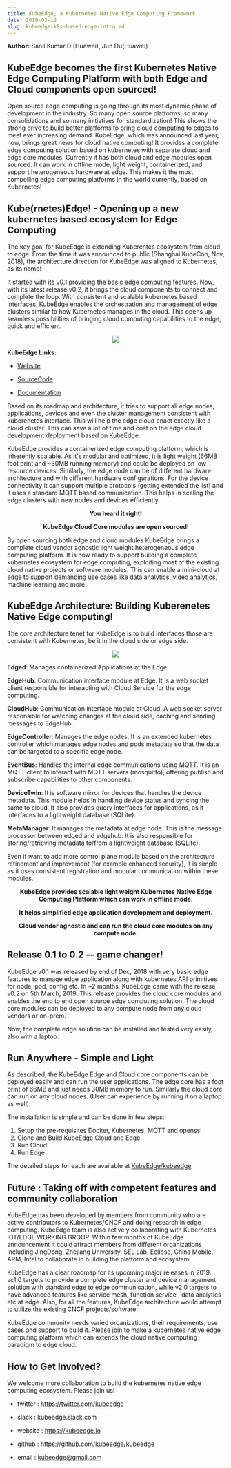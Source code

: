```yaml
---
title: KubeEdge, a Kubernetes Native Edge Computing Framework
date: 2019-03-12
slug: kubeedge-k8s-based-edge-intro.md
---
```


**Author:** Sanil Kumar D (Huawei), Jun Du(Huawei)

## KubeEdge becomes the first Kubernetes Native Edge Computing Platform with both Edge and Cloud components open sourced!

Open source edge computing is going through its most dynamic phase of development in the industry. So many open source platforms, so many consolidations and so many initiatives for standardization! This shows the strong drive to build better platforms to bring cloud computing to edges to meet ever increasing demand. KubeEdge, which was announced last year, now, brings great news for cloud native computing! It provides a complete edge computing solution based on kubernetes with separate cloud and edge core modules. Currently it has both cloud and edge modules open sourced. It can work in offline mode, light weight, containerized, and support heterogeneous hardware at edge. This makes it the most compelling edge computing platforms in the world currently, based on Kubernetes!


## Kube(rnetes)Edge! - Opening up a new kubernetes based ecosystem for Edge Computing

The key goal for KubeEdge is extending Kuberentes ecosystem from cloud to edge. From the time it was announced to public (Shanghai KubeCon, Nov, 2018), the architecture direction for KubeEdge was aligned to Kubernetes, as its name!

It started with its v0.1 providing the basic edge computing features. Now, with its latest release v0.2, it brings the cloud components to connect and complete the loop. With consistent and scalable kubernetes based interfaces, KubeEdge enables the orchestration and management of edge clusters similar to how Kubernetes manages in the cloud. This opens up seamless possibilities of bringing cloud computing capabilities to the edge, quick and efficient.

<p align="center">
<img src="../../../../static/images/blog/2019-03-12-kubeedge-k8s-based-edge-intro/kubeedge-logo.png">
</p>

**KubeEdge Links:**

  - [Website](https://kubeedge.io)

  - [SourceCode](https://github.com/kubeedge/kubeedge)

  - [Documentation](https://docs.kubeedge.io)


Based on its roadmap and architecture, it tries to support all edge nodes, applications, devices and even the cluster management consistent with kuberenetes interface. This will help the edge cloud enact exactly like a cloud cluster. This can save a lot of time and cost on the edge cloud development deployment based on KubeEdge.

KubeEdge provides a containerized edge computing platform, which is inherently scalable. As it's modular and optimized, it is light weight (66MB foot print and ~30MB running memory) and could be deployed on low resource devices. Similarly, the edge node can be of different hardware architecture and with different hardware configurations. For the device connectivity it can support multiple protocols (getting extended the list) and it uses a standard MQTT based communication. This helps in scaling the edge clusters with new nodes and devices efficiently. 


**<p align="center">You heard it right!</p>**
**<p align="center">KubeEdge Cloud Core modules are open sourced!</p>**


By open sourcing both edge and cloud modules KubeEdge brings a complete cloud vendor agnostic light weight heterogeneous edge computing platform. It is now ready to support building a complete kubernetes ecosystem for edge computing, exploiting most of the existing cloud native projects or software modules. This can enable a mini-cloud at edge to support demanding use cases like data analytics, video analytics, machine learning and more.

## KubeEdge Architecture: Building Kuberenetes Native Edge computing!

The core architecture tenet for KubeEdge is to build interfaces those are consistent with Kubernetes, be it in the cloud side or edge side. 

<p align="center">
<img src="../../../../static/images/blog/2019-03-12-kubeedge-k8s-based-edge-intro/kubeedge-highlevel-arch.png">
</p>

**Edged**: Manages containerized Applications at the Edge

**EdgeHub**: Communication interface module at Edge. It is a web socket client responsible for interacting with Cloud Service for the edge computing. 

**CloudHub**: Communication interface module at Cloud. A web socket server responsible for watching changes at the cloud side, caching and sending messages to EdgeHub.

**EdgeController**: Manages the edge nodes. It is an extended kubernetes controller which manages edge nodes and pods metadata so that the data can be targeted to a specific edge node.

**EventBus**: Handles the internal edge communications using MQTT. It is an MQTT client to interact with MQTT servers (mosquitto), offering publish and subscribe capabilities to other components.

**DeviceTwin**: It is software mirror for devices that handles the device metadata. This module helps in handling device status and syncing the same to cloud. It also provides query interfaces for applications, as it interfaces to a lightweight database (SQLite).

**MetaManager**: It manages the metadata at edge node. This is the message processor between edged and edgehub. It is also responsible for storing/retrieving metadata to/from a lightweight database (SQLite).

Even if want to add more control plane module based on the architecture refinement and improvement (for example enhanced security), it is simple as it uses consistent registration and modular communication within these modules.


**<p align="center">KubeEdge provides scalable light weight Kubernetes Native Edge Computing Platform which can work in offline mode.</p>** 

**<p align="center">It helps simplified edge application development and deployment.</p>**

**<p align="center">Cloud vendor agnostic and can run the cloud core modules on any compute node.</p>**


## Release 0.1 to 0.2 -- game changer!

KubeEdge v0.1 was released by end of Dec, 2018 with very basic edge features to manage edge application along with kubernetes API primitives for node, pod, config etc. In ~2 months, KubeEdge came with the release v0.2 on 5th March, 2019. This release provides the cloud core modules and enables the end to end open source edge computing solution. The cloud core modules can be deployed to any compute node from any cloud vendors or on-prem.

Now, the complete edge solution can be installed and tested very easily, also with a laptop.

## Run Anywhere - Simple and Light

As described, the KubeEdge Edge and Cloud core components can be deployed easily and can run the user applications. The edge core has a foot print of 66MB and just needs 30MB memory to run. Similarly the cloud core can run on any cloud nodes. (User can experience by running it on a laptop as well)

The installation is simple and can be done in few steps:
  1. Setup the pre-requisites Docker, Kubernetes, MQTT and openssl
  2. Clone and Build KubeEdge Cloud and Edge
  3. Run Cloud
  4. Run Edge

The detailed steps for each are available at [KubeEdge/kubeedge](https://github.com/kubeedge/kubeedge)

## Future : Taking off with competent features and community collaboration

KubeEdge has been developed by members from community who are active contributors to Kubernetes/CNCF and doing research in edge computing. KubeEdge team is also actively collaborating with Kubernetes IOT/EDGE WORKING GROUP. Within few months of KubeEdge announcement it could attract members from different organizations including JingDong, Zhejiang University, SEL Lab, Eclipse, China Mobile, ARM, Intel to collaborate in building the platform and ecosystem.

KubeEdge has a clear roadmap for its upcoming major releases in 2019. vc1.0 targets to provide a complete edge cluster and device management solution with standard edge to edge communication, while v2.0 targets to have advanced features like service mesh, function service , data analytics etc at edge. Also, for all the features, KubeEdge architecture would attempt to utilize the existing CNCF projects/software.

KubeEdge community needs varied organizations, their requirements, use cases and support to build it. Please join to make a kubernetes native edge computing platform which can extends the cloud native computing paradigm to edge cloud.

## How to Get Involved?

We welcome more collaboration to build the kubernetes native edge computing ecosystem. Please join us!

- twitter    : https://twitter.com/kubeedge

- slack      : kubeedge.slack.com

- website    : https://kubeedge.io

- github     : https://github.com/kubeedge/kubeedge

- email      : kubeedge@gmail.com
